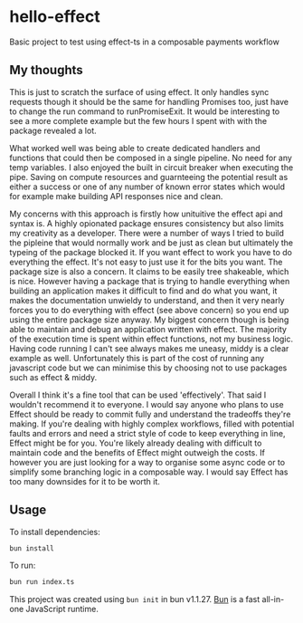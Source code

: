 # hello-effect
Basic project to test using effect-ts in a composable payments workflow

## My thoughts

This is just to scratch the surface of using effect. It only handles 
sync requests though it should be the same for handling Promises too,
just have to change the run command to runPromiseExit. It would be
interesting to see a more complete example but the few hours I spent with
with the package revealed a lot.

What worked well was being able to create dedicated handlers and
functions that could then be composed in a single pipeline. No need for
any temp variables.
I also enjoyed the built in circuit breaker when executing the pipe.
Saving on compute resources and guarnteeing the potential result as
either a success or one of any number of known error states which would
for example make building API responses nice and clean.

My concerns with this approach is firstly how unituitive the effect api
and syntax is. A highly opionated package ensures consistency but also
limits my creativity as a developer. There were a number of ways I tried
to build the pipleine that would normally work and be just as clean but
ultimately the typeing of the package blocked it. If you want effect to
work you have to do everything the effect. It's not easy to just use it
for the bits you want.
The package size is also a concern. It claims to be easily tree
shakeable, which is nice. However having a package that is trying to handle
everything when building an application makes it difficult to find and
do what you want, it makes the documentation unwieldy to understand, and
then it very nearly forces you to do everything with effect (see above
concern) so you end up using the entire package size anyway.
My biggest concern though is being able to maintain and debug an
application written with effect. The majority of the execution time is
spent within effect functions, not my business logic. Having code
running I can't see always makes me uneasy, middy is a clear example as
well. Unfortunately this is part of the cost of running any javascript
code but we can minimise this by choosing not to use packages such as
effect & middy.

Overall I think it's a fine tool that can be used 'effectively'. That said
I wouldn't recommend it to everyone. I would say anyone who plans to use
Effect should be ready to commit fully and understand the tradeoffs they're
making. If you're dealing with highly complex workflows, filled with potential
faults and errors and need a strict style of code to keep everything in line,
Effect might be for you. You're likely already dealing with difficult to
maintain code and the benefits of Effect might outweigh the costs.
If however you are just looking for a way to organise some async code or to
simplify some branching logic in a composable way. I would say Effect has
too many downsides for it to be worth it.

## Usage
To install dependencies:

```bash
bun install
```

To run:

```bash
bun run index.ts
```

This project was created using `bun init` in bun v1.1.27. [Bun](https://bun.sh) is a fast all-in-one JavaScript runtime.
